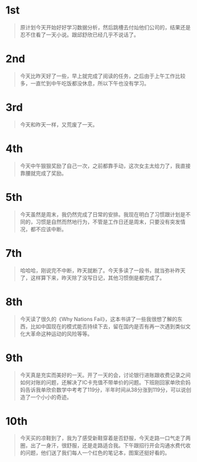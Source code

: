 # 1st
> 原计划今天开始好好学习数据分析，然后跳槽去付灿他们公司的，结果还是忍不住看了一天小说。跟邱舒欣已经几乎不说话了。

# 2nd
> 今天比昨天好了一些，早上就完成了阅读的任务，之后由于上午工作比较多，一直忙到中午吃饭都没休息，所以下午也没有学习。

# 3rd
> 今天和昨天一样，又荒废了一天。

# 4th
> 今天中午狠狠奖励了自己一次，之前都靠手动，这次女主太给力了，我直接靠腰就完成了奖励。

# 5th
> 今天虽然是周末，我仍然完成了日常的安排。我现在明白了习惯跟计划是不同的，习惯是自然而然地行为，不管是工作日还是周末，只要没有突发情况，都不应该中断。

# 7th
> 哈哈哈，刚说完不中断，昨天就断了。今天多读了一段书，就当弥补昨天了，这样算下来，昨天除了没写日记，其他习惯倒是都完成了。

# 8th
> 今天读了很久的《Why Nations Fail》，这本书讲了一些我很想了解的东西，比如中国现在的模式能否持续下去，留在国内是否有再一次遇到类似文化大革命这种运动的风险等等。

# 9th
> 今天真是充实而美好的一天。开了一天的会，讨论银行进账跟收费记录之间如何对账的问题，还解决了IC卡充值不带单价的问题。下班刚回家单欣俞妈妈告诉我单欣俞数学中考考了119分，半年时间从38分涨到119分，可以说创造了一个小小的奇迹。

# 10th
> 今天买的凉鞋到了，我为了感受新鞋穿着是否舒服，今天走路一口气走了两圈，出了一身汗，很舒服，还是走路适合我。下午跟招行开会沟通水费代收的问题，他们送了我们每人一个红色的笔记本，图案还挺好看的。
